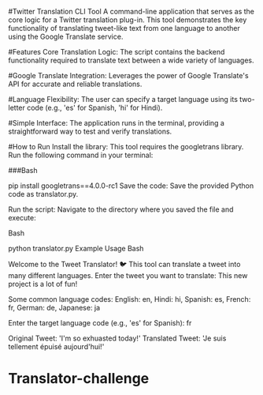 #Twitter Translation CLI Tool
A command-line application that serves as the core logic for a Twitter translation plug-in. This tool demonstrates the key functionality of translating tweet-like text from one language to another using the Google Translate service.

#Features
Core Translation Logic: The script contains the backend functionality required to translate text between a wide variety of languages.

#Google Translate Integration: Leverages the power of Google Translate's API for accurate and reliable translations.

#Language Flexibility: The user can specify a target language using its two-letter code (e.g., 'es' for Spanish, 'hi' for Hindi).

#Simple Interface: The application runs in the terminal, providing a straightforward way to test and verify translations.

#How to Run
Install the library: This tool requires the googletrans library. Run the following command in your terminal:

###Bash

pip install googletrans==4.0.0-rc1
Save the code: Save the provided Python code as translator.py.

Run the script: Navigate to the directory where you saved the file and execute:

Bash

python translator.py
Example Usage
Bash

Welcome to the Tweet Translator! 🐦
This tool can translate a tweet into many different languages.
Enter the tweet you want to translate: This new project is a lot of fun!

Some common language codes:
English: en, Hindi: hi, Spanish: es, French: fr, German: de, Japanese: ja

Enter the target language code (e.g., 'es' for Spanish): fr

Original Tweet: 'I'm so exhuasted today!'
Translated Tweet: 'Je suis tellement épuisé aujourd'hui!'






# Translator-challenge
